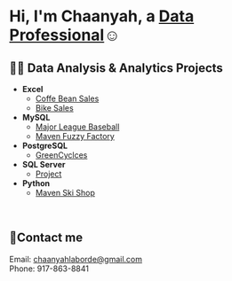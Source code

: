 <h1>Hi, I'm Chaanyah, a <a href="https://linkedin.com/in/claborde/">Data Professional</a>☺</h1>

<h2>👨‍💻 Data Analysis & Analytics Projects</h2>

- <b>Excel</b>
  - [Coffe Bean Sales](https://github.com/clabordec/Coffee-Bean-Sales)
  - [Bike Sales](https://github.com/clabordec/Bike-Sales)
- <b>MySQL</b>
  - [Major League Baseball](https://github.com/clabordec/Major-League-Baseball)
  - [Maven Fuzzy Factory](https://github.com/clabordec/Maven-Fuzzy-Factory)
- <b>PostgreSQL</b>
  - [GreenCyclces](https://github.com/clabordec/Green-Cyclces)
- <b>SQL Server</b>
  - [Project]()
- <b>Python</b>
  - [Maven Ski Shop](https://github.com/clabordec/Maven-Ski-Shop)


<br>


<h2>🤳Contact me</h2>
Email: <a href="mailto:chaanyahlaborde@gmail.com" target="_blank">chaanyahlaborde@gmail.com</a> <br>
Phone: 917-863-8841
